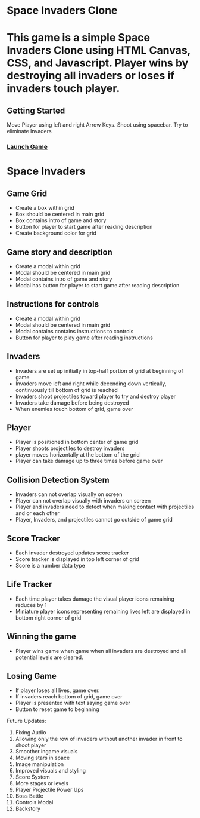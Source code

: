 <h1>Space Invaders Clone<h1>
<p>
    This game is a simple Space Invaders Clone using HTML Canvas, CSS, and Javascript.
    Player wins by destroying all invaders or loses if invaders touch player.
</p>
<h2>Getting Started</h2>
<p>Move Player using left and right Arrow Keys. Shoot using spacebar. Try to eliminate Invaders</p>
<h3><a href="https://anmitchell.github.io/unit-1-project/" target="_blank">Launch Game</a><h3>

<p>
    <h1>Space Invaders</h1>
    <h2>Game Grid</h2>
    <ul>
      <li>Create a box within grid</li>
      <li>Box should be centered in main grid</li>
      <li>Box contains intro of game and story</li>
      <li>Button for player to start game after reading description</li>
      <li>Create background color for grid</li>
    </ul>
    <h2>Game story and description</h2>
    <ul>
      <li>Create a modal within grid</li>
      <li>Modal should be centered in main grid</li>
      <li>Modal contains intro of game and story</li>
      <li>
        Modal has button for player to start game after reading description
      </li>
    </ul>
    <h2>Instructions for controls</h2>
    <ul>
      <li>Create a modal within grid</li>
      <li>Modal should be centered in main grid</li>
      <li>Modal contains contains instructions to controls</li>
      <li>Button for player to play game after reading instructions</li>
    </ul>
    <h2>Invaders</h2>
    <ul>
      <li>
        Invaders are set up initially in top-half portion of grid at beginning
        of game
      </li>
      <li>
        Invaders move left and right while decending down vertically,
        continuously till bottom of grid is reached
      </li>
      <li>
        Invaders shoot projectiles toward player to try and destroy player
      </li>
      <li>Invaders take damage before being destroyed</li>
      <li>When enemies touch bottom of grid, game over</li>
    </ul>
    <h2>Player</h2>
    <ul>
      <li>Player is positioned in bottom center of game grid</li>
      <li>Player shoots projectiles to destroy invaders</li>
      <li>player moves horizontally at the bottom of the grid</li>
      <li>Player can take damage up to three times before game over</li>
    </ul>
    <h2>Collision Detection System</h2>
    <ul>
      <li>Invaders can not overlap visually on screen</li>
      <li>Player can not overlap visually with invaders on screen</li>
      <li>
        Player and invaders need to detect when making contact with projectiles
        and or each other
      </li>
      <li>Player, Invaders, and projectiles cannot go outside of game grid</li>
    </ul>
    <h2>Score Tracker</h2>
    <ul>
      <li>Each invader destroyed updates score tracker</li>
      <li>Score tracker is displayed in top left corner of grid</li>
      <li>Score is a number data type</li>
    </ul>
    <h2>Life Tracker</h2>
    <ul>
      <li>
        Each time player takes damage the visual player icons remaining reduces
        by 1
      </li>
      <li>
        Miniature player icons representing remaining lives left are displayed
        in bottom right corner of grid
      </li>
    </ul>
    <h2>Winning the game</h2>
    <ul>
      <li>
        Player wins game when game when all invaders are destroyed and all
        potential levels are cleared.
      </li>
    </ul>
    <h2>Losing Game</h2>
    <ul>
      <li>If player loses all lives, game over.</li>
      <li>If invaders reach bottom of grid, game over</li>
      <li>Player is presented with text saying game over</li>
      <li>Button to reset game to beginning</li>
    </ul>
</p>

<p>Future Updates:</p>
<ol>
    <li>Fixing Audio</li>
    <li>Allowing only the row of invaders without another invader in front to shoot player</li>
    <li>Smoother ingame visuals</li>
    <li>Moving stars in space</li>
    <li>Image manipulation</li>
    <li>Improved visuals and styling</li>
    <li>Score System</li>
    <li>More stages or levels</li>
    <li>Player Projectile Power Ups</li>
    <li>Boss Battle</li>
    <li>Controls Modal</li>
    <li>Backstory</li>
</ol>

